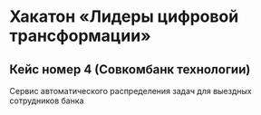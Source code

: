 # Хакатон «Лидеры цифровой трансформации»
## Кейс номер 4 (Совкомбанк технологии) 
Сервис автоматического распределения задач для выездных сотрудников банка 